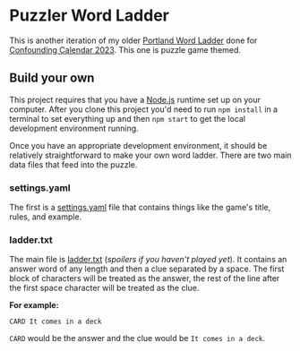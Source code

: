 # Puzzler Word Ladder

This is another iteration of my older [Portland Word Ladder](https://pdx-word-ladder.netlify.app/) done for [Confounding Calendar 2023](https://confoundingcalendar.itch.io/). This one is puzzle game themed.

## Build your own

This project requires that you have a [Node.js](https://nodejs.org/en/) runtime set up on your computer. After you clone this project you'd need to run `npm install` in a terminal to set everything up and then `npm start` to get the local development environment running.

Once you have an appropriate development environment, it should be relatively straightforward to make your own word ladder. There are two main data files that feed into the puzzle.

### settings.yaml

The first is a [settings.yaml](data/settings.yaml) file that contains things like the game's title, rules, and example.

### ladder.txt

The main file is [ladder.txt](data/ladder.txt) (_spoilers if you haven't played yet_). It contains an answer word of any length and then a clue separated by a space. The first block of characters will be treated as the answer, the rest of the line after the first space character will be treated as the clue.

**For example:**

```
CARD It comes in a deck
```

`CARD` would be the answer and the clue would be `It comes in a deck`.
